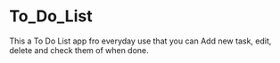 # To_Do_List
This a To Do List app fro everyday use that you can Add new task, edit, delete and check them of when done.